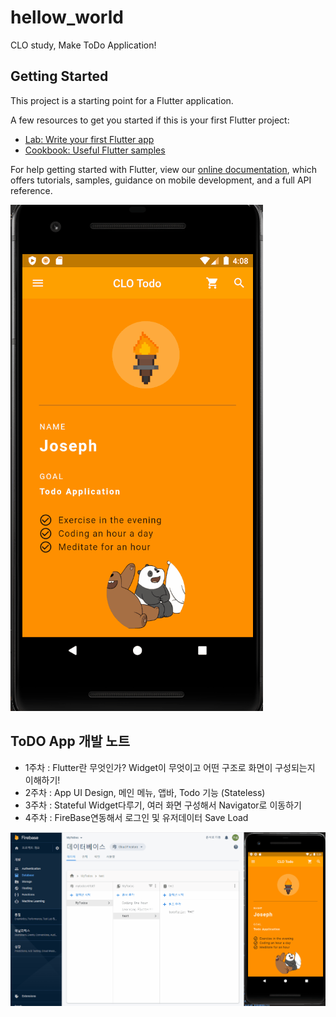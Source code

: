 # hellow_world

CLO study, Make ToDo Application!

## Getting Started

This project is a starting point for a Flutter application.

A few resources to get you started if this is your first Flutter project:

- [Lab: Write your first Flutter app](https://flutter.dev/docs/get-started/codelab)
- [Cookbook: Useful Flutter samples](https://flutter.dev/docs/cookbook)

For help getting started with Flutter, view our
[online documentation](https://flutter.dev/docs), which offers tutorials,
samples, guidance on mobile development, and a full API reference.

![사진](/assets/secondPage.gif)

## ToDO App 개발 노트
- 1주차 : Flutter란 무엇인가?  Widget이 무엇이고 어떤 구조로 화면이 구성되는지 이해하기!
- 2주차 : App UI Design, 메인 메뉴, 앱바, Todo 기능 (Stateless)
- 3주차 : Stateful Widget다루기, 여러 화면 구성해서 Navigator로 이동하기 
- 4주차 : FireBase연동해서 로그인 및 유저데이터 Save Load

![사진2](/assets/Complete.gif)
